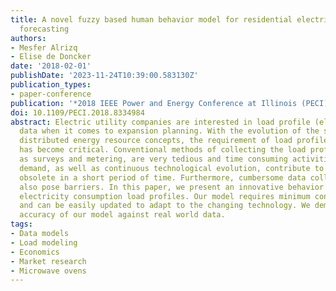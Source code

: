 ```yaml
---
title: A novel fuzzy based human behavior model for residential electricity consumption
  forecasting
authors:
- Mesfer Alrizq
- Elise de Doncker
date: '2018-02-01'
publishDate: '2023-11-24T10:39:00.583130Z'
publication_types:
- paper-conference
publication: '*2018 IEEE Power and Energy Conference at Illinois (PECI)*'
doi: 10.1109/PECI.2018.8334984
abstract: Electric utility companies are interested in load profile (electricity consumption)
  data when it comes to expansion planning. With the evolution of the smart grid and
  distributed energy resource concepts, the requirement of load profile data for planning
  has become critical. Conventional methods of collecting the load profile data, such
  as surveys and metering, are very tedious and time consuming activities. Consumer
  demand, as well as continuous technological evolution, contribute to rendering data
  obsolete in a short period of time. Furthermore, cumbersome data collection processes
  also pose barriers. In this paper, we present an innovative behavior model for generating
  electricity consumption load profiles. Our model requires minimum consumer data
  and can be easily updated to adapt to the changing technology. We demonstrate the
  accuracy of our model against real world data.
tags:
- Data models
- Load modeling
- Economics
- Market research
- Microwave ovens
---
```


